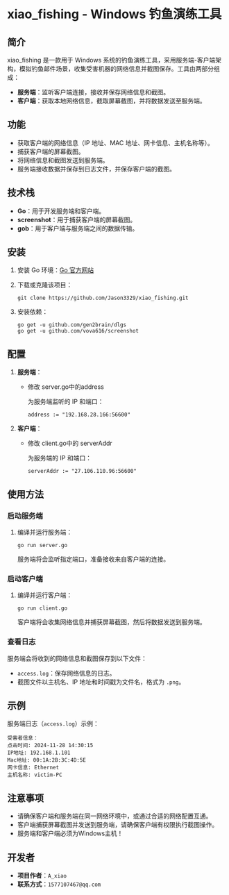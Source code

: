 # xiao_fishing - Windows 钓鱼演练工具

## 简介

xiao_fishing 是一款用于 Windows 系统的钓鱼演练工具，采用服务端-客户端架构，模拟钓鱼邮件场景，收集受害机器的网络信息并截图保存。工具由两部分组成：

- **服务端**：监听客户端连接，接收并保存网络信息和截图。
- **客户端**：获取本地网络信息，截取屏幕截图，并将数据发送至服务端。

## 功能

- 获取客户端的网络信息（IP 地址、MAC 地址、网卡信息、主机名称等）。
- 捕获客户端的屏幕截图。
- 将网络信息和截图发送到服务端。
- 服务端接收数据并保存到日志文件，并保存客户端的截图。

## 技术栈

- **Go**：用于开发服务端和客户端。
- **screenshot**：用于捕获客户端的屏幕截图。
- **gob**：用于客户端与服务端之间的数据传输。

## 安装

1. 安装 Go 环境：[Go 官方网站](https://golang.org/dl/)

2. 下载或克隆该项目：

   ```
   git clone https://github.com/Jason3329/xiao_fishing.git
   ```

3. 安装依赖：

   ```
   go get -u github.com/gen2brain/dlgs
   go get -u github.com/vova616/screenshot
   ```

## 配置

1. **服务端**：

   - 修改 server.go中的address

      为服务端监听的 IP 和端口：

     ```
     address := "192.168.28.166:56600"
     ```

2. **客户端**：

   - 修改 client.go中的 serverAddr

      为服务端的 IP 和端口：

     ```
     serverAddr := "27.106.110.96:56600"
     ```

## 使用方法

### 启动服务端

1. 编译并运行服务端：

   ```
   go run server.go
   ```

   服务端将会监听指定端口，准备接收来自客户端的连接。

### 启动客户端

1. 编译并运行客户端：

   ```
   go run client.go
   ```

   客户端将会收集网络信息并捕获屏幕截图，然后将数据发送到服务端。

### 查看日志

服务端会将收到的网络信息和截图保存到以下文件：

- `access.log`：保存网络信息的日志。
- 截图文件以主机名、IP 地址和时间戳为文件名，格式为 `.png`。

## 示例

服务端日志（`access.log`）示例：

```
受害者信息：
点击时间: 2024-11-28 14:30:15
IP地址: 192.168.1.101
Mac地址: 00:1A:2B:3C:4D:5E
网卡信息: Ethernet
主机名称: victim-PC
```

## 注意事项

- 请确保客户端和服务端在同一网络环境中，或通过合适的网络配置互通。
- 客户端捕获屏幕截图并发送到服务端，请确保客户端有权限执行截图操作。
- 服务端和客户端必须为Windows主机！

## 开发者

- **项目作者**：`A_xiao`
- **联系方式**：`1577107467@qq.com`
